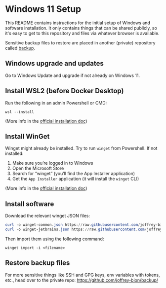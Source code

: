 # Windows 11 Setup

This README contains instructions for the initial setup of Windows and software installation.
It only contains things that can be shared publicly, so it's easy to get to this repository and files via whatever browser is available.

Sensitive backup files to restore are placed in another (private) repository called [backup](https://github.com/joffrey-bion/backup).

## Windows upgrade and updates

Go to Windows Update and upgrade if not already on Windows 11.

## Install WSL2 (before Docker Desktop)

Run the following in an admin Powershell or CMD:

```
wsl --install
```

(More info in the [official installation doc](https://docs.microsoft.com/en-us/windows/wsl/install))

## Install WinGet

Winget might already be installed. Try to run `winget` from Powershell. If not installed:

1. Make sure you’re logged in to Windows
2. Open the Microsoft Store
3. Search for “winget” (you’ll find the App Installer application)
4. Get the `App Installer` application (it will install the `winget` CLI)

(More info in the [official installation doc](https://learn.microsoft.com/en-us/windows/package-manager/winget/))

## Install software

Download the relevant winget JSON files:

```powershell
curl -o winget-common.json https://raw.githubusercontent.com/joffrey-bion/setup/main/winget-common.json
curl -o winget-jetbrains.json https://raw.githubusercontent.com/joffrey-bion/setup/main/winget-jetbrains.json
```

Then import them using the following command:
```
winget import -i <filename>
```

## Restore backup files

For more sensitive things like SSH and GPG keys, env variables with tokens, etc., head over to the private repo:
https://github.com/joffrey-bion/backup/
